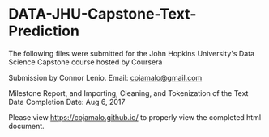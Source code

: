 # DATA-JHU-Capstone-Text-Prediction
The following files were submitted for the John Hopkins University's Data Science Capstone course hosted by Coursera

Submission by Connor Lenio. Email: cojamalo@gmail.com

Milestone Report, and Importing, Cleaning, and Tokenization of the Text Data
Completion Date: Aug 6, 2017

Please view https://cojamalo.github.io/ to properly view the completed html document.
